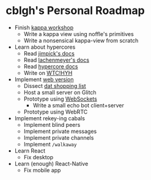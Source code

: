 # cblgh's Personal Roadmap
* Finish [kappa workshop](https://noffle.github.io/kappa-arch-workshop/)
    * Write a kappa view using noffle's primitives
    * Write a nonsensical kappa-view from scratch
* Learn about hypercores
    * Read [jimpick's docs](https://dat-dev-story.hashbase.io/extra-guides/breakdown.html)
    * Read [lachenmeyer's docs](https://dissecting-dat-lachenmayer.hashbase.io/)
    * Read [hypercore docs](https://github.com/mafintosh/hypercore)
    * Write on [WTC!HYH](https://hackmd.io/AFhXnZ-3Q3KyAWp0ZbYgUg#)
* Implement [web version](cabal/cabal-web.md)
    * Dissect [dat shopping list](https://github.com/jimpick/dat-shopping-list)
    * Host a small server on Glitch
    * Prototype using [WebSockets](web/readme.md)
        * Write a small echo bot client+server
    * Prototype using WebRTC
* Implement rekey-ing cabals
    * Implement blind peers
    * Implement private messages
    * Implement private channels
    * Implement `/walkaway`
* Learn React
    * Fix desktop
* Learn (enough) React-Native
    * Fix mobile app

